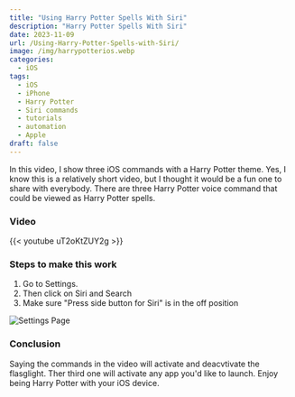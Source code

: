 ```yaml
---
title: "Using Harry Potter Spells With Siri"
description: "Harry Potter Spells With Siri"
date: 2023-11-09
url: /Using-Harry-Potter-Spells-with-Siri/
image: /img/harrypotterios.webp
categories:
  - iOS
tags:
  - iOS
  - iPhone
  - Harry Potter
  - Siri commands
  - tutorials
  - automation
  - Apple
draft: false
---
```


In this video, I show three iOS commands with a Harry Potter theme. Yes, I know this is a relatively short video, but I thought it would be a fun one to share with everybody. There are three Harry Potter voice command that could be viewed as Harry Potter spells.

### Video
{{< youtube uT2oKtZUY2g >}}

### Steps to make this work
1. Go to Settings.
2. Then click on Siri and Search
3. Make sure "Press side button for Siri" is in the off position

![Settings Page](/img/iOSsettings.webp)

### Conclusion
Saying the commands in the video will activate and deacvtivate the flasglight. Ther third one will activate any app you'd like to launch. Enjoy being Harry Potter with your iOS device. 